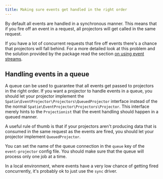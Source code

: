 ```yaml
---
title: Making sure events get handled in the right order
---
```


By default all events are handled in a synchronous manner. This means that if you fire off an event in a request, all projectors will get called in the same request.

If you have a lot of concurrent requests that fire off events there's a chance that projectors will fall behind. For a more detailed look at this problem and the solution provided by the package read the section [on using event streams](/laravel-event-projector/v2/basic-usage/using-event-streams).

## Handling events in a queue

A queue can be used to guarantee that all events get passed to projectors in the right order. If you want a projector to handle events in a queue, you should let your projector implement the `Spatie\EventProjector\Projectors\QueuedProjector` interface instead of the the normal `Spatie\EventProjector\Projectors\Projector`. This interface merely hints to the `Projectionist` that the event handling should happen in a queued manner.

A useful rule of thumb is that if your projectors aren't producing data that is consumed in the same request as the events are fired, you should let your projector implement `QueuedProjector`.

You can set the name of the queue connection in the `queue` key of the `event-projector` config file.  You should make sure that the queue will process only one job at a time.

In a local environment, where events have a very low chance of getting fired concurrently, it's probably ok to just use the `sync` driver.
